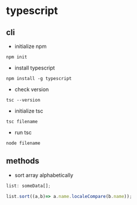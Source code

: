 # typescript

## cli

- initialize npm

`npm init`

- install typescript

`npm install -g typescript`

- check version

`tsc --version`

- initialize tsc

`tsc filename`

- run tsc

`node filename`

## methods

- sort array alphabetically

```ts
list: someData[];

list.sort((a,b)=> a.name.localeCompare(b.name));
```

